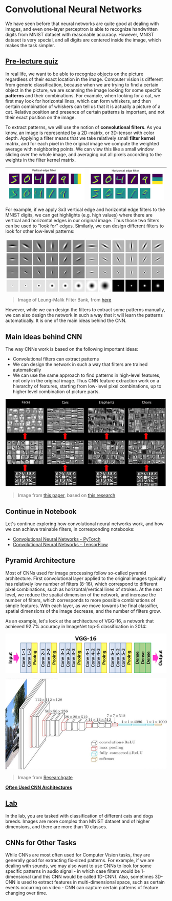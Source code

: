 # Convolutional Neural Networks

We have seen before that neural networks are quite good at dealing with images, and even one-layer perceptron is able to recognize handwritten digits from MNIST dataset with reasonable accuracy. However, MNIST dataset is very special, and all digits are centered inside the image, which makes the task simpler.

## [Pre-lecture quiz](https://black-ground-0cc93280f.1.azurestaticapps.net/quiz/107)

In real life, we want to be able to recognize objects on the picture regardless of their exact location in the image. Computer vision is different from generic classification, because when we are trying to find a certain object in the picture, we are scanning the image looking for some specific **patterns** and their combinations. For example, when looking for a cat, we first may look for horizontal lines, which can form whiskers, and then certain combination of whiskers can tell us that it is actually a picture of a cat. Relative position and presence of certain patterns is important, and not their exact position on the image.

To extract patterns, we will use the notion of **convolutional filters**. As you know, an image is represented by a 2D-matrix, or 3D-tensor with color depth. Applying a filter means that we take relatively small **filter kernel** matrix, and for each pixel in the original image we compute the weighted average with neighboring points. We can view this like a small window sliding over the whole image, and averaging out all pixels according to the weights in the filter kernel matrix.

![Vertical Edge Filter](images/filter-vert.png) | ![Horizontal Edge Filter](images/filter-horiz.png)
----|----

For example, if we apply 3x3 vertical edge and horizontal edge filters to the MNIST digits, we can get highlights (e.g. high values) where there are vertical and horizontal edges in our original image. Thus those two filters can be used to "look for" edges. Similarly, we can design different filters to look for other low-level patterns:

<img src="images/lmfilters.jpg" width="500" align="center"/>

> Image of Leung-Malik Filter Bank, from [here](https://www.robots.ox.ac.uk/~vgg/research/texclass/filters.html)

However, while we can design the filters to extract some patterns manually, we can also design the network in such a way that it will learn the patterns automatically. It is one of the main ideas behind the CNN.

## Main ideas behind CNN

The way CNNs work is based on the following important ideas:

* Convolutional filters can extract patterns
* We can design the network in such a way that filters are trained automatically
* We can use the same approach to find patterns in high-level features, not only in the original image. Thus CNN feature extraction work on a hierarchy of features, starting from low-level pixel combinations, up to higher level combination of picture parts.

![Hierarchical Feature Extraction](images/FeatureExtractionCNN.png)

> Image from [this paper](https://www.semanticscholar.org/paper/Computer-vision-based-pedestrian-trajectory-Hislop-Lynch/26e6f74853fc9bbb7487b06dc2cf095d36c9021d), based on [this research](https://dl.acm.org/doi/abs/10.1145/1553374.1553453)

## Continue in Notebook

Let's continue exploring how convolutional neural networks work, and how we can achieve trainable filters, in corresponding notebooks:

* [Convolutional Neural Networks - PyTorch](ConvNetsPyTorch.ipynb)
* [Convolutional Neural Networks - TensorFlow](ConvNetsTF.ipynb)

## Pyramid Architecture

Most of CNNs used for image processing follow so-called pyramid architecture. First convolutional layer applied to the original images typically has relatively low number of filters (8-16), which correspond to different pixel combinations, such as horizontal/vertical lines of strokes. At the next level, we reduce the spatial dimension of the network, and increase the number of filters, which corresponds to more possible combinations of simple features. With each layer, as we move towards the final classifier, spatial dimensions of the image decrease, and the number of filters grow.

As an example, let's look at the architecture of VGG-16, a network that achieved 92.7% accuracy in ImageNet top-5 classification in 2014:

![ImageNet Layers](images/vgg-16-arch1.jpg)

![ImageNet Pyramid](images/vgg-16-arch.jpg)

> Image from [Researchgate](https://www.researchgate.net/figure/Vgg16-model-structure-To-get-the-VGG-NIN-model-we-replace-the-2-nd-4-th-6-th-7-th_fig2_335194493)

[**Often Used CNN Architectures**](CNN_Architectures.md)

## [Lab](lab/README.md)

In the lab, you are tasked with classification of different cats and dogs breeds. Images are more complex than MNIST dataset and of higher dimensions, and there are more than 10 classes.

## CNNs for Other Tasks

While CNNs are most often used for Computer Vision tasks, they are generally good for extracting fix-sized patterns. For example, if we are dealing with sounds, we may also want to use CNNs to look for some specific patterns in audio signal - in which case filters would be 1-dimensional (and this CNN would be called 1D-CNN). Also, sometimes 3D-CNN is used to extract features in multi-dimensional space, such as certain events occurring on video - CNN can capture certain patterns of feature changing over time.
